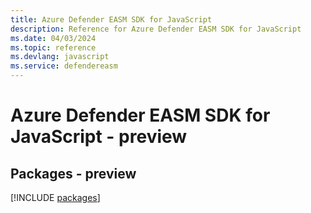 ```yaml
---
title: Azure Defender EASM SDK for JavaScript
description: Reference for Azure Defender EASM SDK for JavaScript
ms.date: 04/03/2024
ms.topic: reference
ms.devlang: javascript
ms.service: defendereasm
---
```

# Azure Defender EASM SDK for JavaScript - preview
## Packages - preview
[!INCLUDE [packages](defender-easm-index.md)]